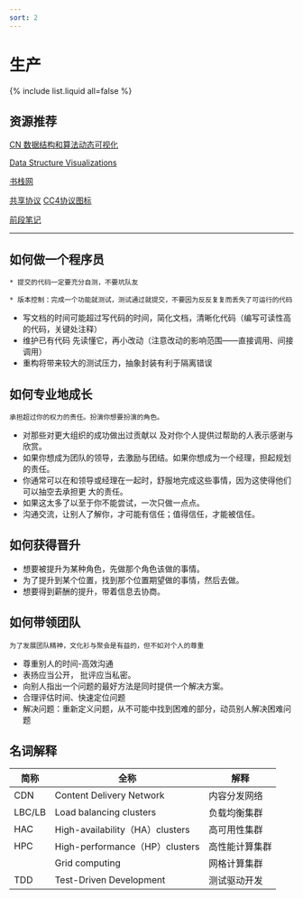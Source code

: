 ```yaml
---
sort: 2
---
```



# 生产

{% include list.liquid all=false %}

## 资源推荐
[CN 数据结构和算法动态可视化](https://visualgo.net/zh)

[Data Structure Visualizations](https://www.cs.usfca.edu/~galles/visualization/Algorithms.html)


[书栈网](BookStack.CN)

[共享协议](https://spdx.org/licenses/)
[CC4协议图标](https://creativecommons.org/choose/)

[前段笔记](https://chokcoco.github.io/)

<hr />


## 如何做一个程序员

```tip
* 提交的代码一定要充分自测，不要坑队友

* 版本控制：完成一个功能就测试，测试通过就提交，不要因为反反复复而丢失了可运行的代码
```

* 写文档的时间可能超过写代码的时间，简化文档，清晰化代码（编写可读性高的代码，关键处注释）
* 维护已有代码 先读懂它，再小改动（注意改动的影响范围——直接调用、间接调用）
* 重构将带来较大的测试压力，抽象封装有利于隔离错误

## 如何专业地成长

```tip
承担超过你的权力的责任。扮演你想要扮演的角色。
```

* 对那些对更大组织的成功做出过贡献以 及对你个人提供过帮助的人表示感谢与欣赏。 
* 如果你想成为团队的领导，去激励与团结。如果你想成为一个经理，担起规划的责任。
* 你通常可以在和领导或经理在一起时，舒服地完成这些事情，因为这使得他们可以抽空去承担更 大的责任。
* 如果这太多了以至于你不能尝试，一次只做一点点。
* 沟通交流，让别人了解你，才可能有信任；值得信任，才能被信任。

## 如何获得晋升

* 想要被提升为某种角色，先做那个角色该做的事情。 
* 为了提升到某个位置，找到那个位置期望做的事情，然后去做。 
* 想要得到薪酬的提升，带着信息去协商。

## 如何带领团队

```tip
为了发展团队精神，文化衫与聚会是有益的，但不如对个人的尊重
```

* 尊重别人的时间-高效沟通
* 表扬应当公开， 批评应当私密。 
* 向别人指出一个问题的最好方法是同时提供一个解决方案。
* 合理评估时间、快速定位问题
* 解决问题：重新定义问题，从不可能中找到困难的部分，动员别人解决困难问题


## 名词解释

| 简称  | 全称  | 解释  |
| ---- | ---- |---- |
| CDN | Content Delivery Network | 内容分发网络 |
| LBC/LB | Load balancing clusters | 负载均衡集群 |
| HAC | High-availability（HA）clusters | 高可用性集群 |
| HPC | High-performance（HP）clusters | 高性能计算集群 |
|  | Grid computing | 网格计算集群 |
| TDD | Test-Driven Development | 测试驱动开发 |

